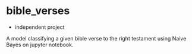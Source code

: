 # bible_verses
 - independent project

A model classifying a given bible verse to the right testament using Naive Bayes on jupyter notebook.
